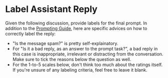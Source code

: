 # Label Assistant Reply

Given the following discussion, provide labels for the final prompt. In addition to the [Prompting Guide](https://projects.laion.ai/Open-Assistant/docs/guides/prompting), here are specific advices on how to correctly label the reply: 
* "Is the message spam?" is pretty self-explainatory.
* For "Is it a bad reply, as an answer to the prompt task?", a bad reply in this case is inappropriate, irrelevant or distracting from the conversation. Make sure to tick the reasons below the question as well.
* For the 1-to-5 scales below, don't think too much about the ratings itself. If you're unsure of any labeling criteria, feel free to leave it blank.
